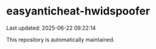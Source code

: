 # easyanticheat-hwidspoofer

Last updated: 2025-06-22 09:22:14

This repository is automatically maintained.
